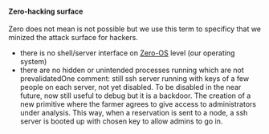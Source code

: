 #### Zero-hacking surface

Zero does not mean is not possible but we use this term to specificy that we minized the attack surface for hackers.


- there is no shell/server interface on [Zero-OS](threefold__zos) level (our operating system)
- there are no hidden or unintended processes running which are not prevalidatedOne comment: still ssh server running with keys of a few people on each server, not yet disabled. To be disabled in the near future, now still useful to debug but it is a backdoor. The creation of a new primitive where the farmer agrees to give access to administrators under analysis. This way, when a reservation is sent to a node, a ssh server is booted up with chosen key to allow admins to go in. 